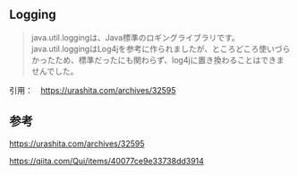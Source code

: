 ## Logging

> java.util.loggingは、Java標準のロギングライブラリです。
> java.util.loggingはLog4jを参考に作られましたが、ところどころ使いづらかったため、標準だったにも関わらず、log4jに置き換わることはできませんでした。

引用：　https://urashita.com/archives/32595



## 参考

https://urashita.com/archives/32595

https://qiita.com/Qui/items/40077ce9e33738dd3914
